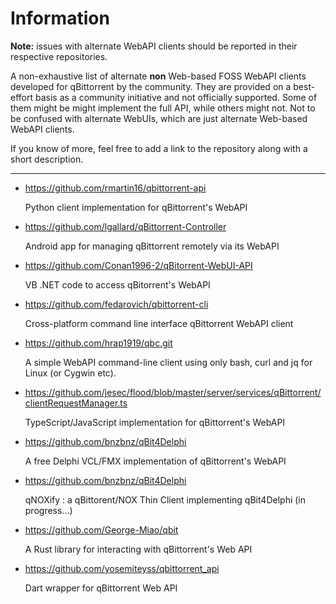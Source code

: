 # Information

**Note:** issues with alternate WebAPI clients should be reported in their respective repositories.

A non-exhaustive list of alternate **non** Web-based FOSS WebAPI clients developed for qBittorrent by the community. They are provided on a best-effort basis as a community initiative and not officially supported. Some of them might be might implement the full API, while others might not. Not to be confused with alternate WebUIs, which are just alternate Web-based WebAPI clients.

If you know of more, feel free to add a link to the repository along with a short description.

---

- https://github.com/rmartin16/qbittorrent-api

    Python client implementation for qBittorrent's WebAPI

- https://github.com/lgallard/qBittorrent-Controller

    Android app for managing qBittorrent remotely via its WebAPI

- https://github.com/Conan1996-2/qBitorrent-WebUI-API

    VB .NET code to access qBitorrent's WebAPI

- https://github.com/fedarovich/qbittorrent-cli

    Cross-platform command line interface qBittorrent WebAPI client

- https://github.com/hrap1919/qbc.git

    A simple WebAPI command-line client using only bash, curl and jq for Linux (or Cygwin etc).

- https://github.com/jesec/flood/blob/master/server/services/qBittorrent/clientRequestManager.ts

    TypeScript/JavaScript implementation for qBittorrent's WebAPI

- https://github.com/bnzbnz/qBit4Delphi

    A free Delphi VCL/FMX implementation of qBittorrent's WebAPI

- https://github.com/bnzbnz/qBit4Delphi

    qNOXify : a qBittorent/NOX Thin Client implementing  qBit4Delphi (in progress...)

- https://github.com/George-Miao/qbit

    A Rust library for interacting with qBittorrent's Web API

- https://github.com/yosemiteyss/qbittorrent_api

    Dart wrapper for qBittorrent Web API




